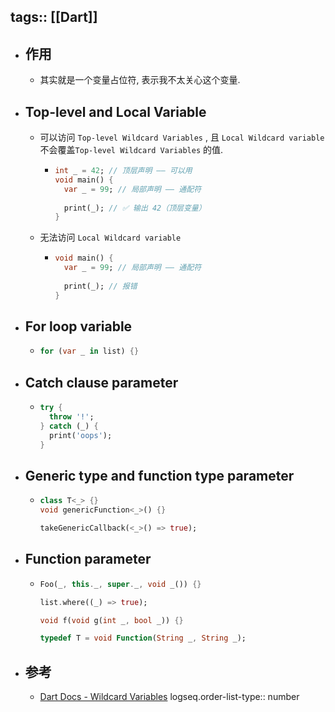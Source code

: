 tags:: [[Dart]]
---

- ## 作用
	- 其实就是一个变量占位符, 表示我不太关心这个变量.
- ## Top-level and Local Variable
	- 可以访问 `Top-level Wildcard Variables` , 且  `Local Wildcard variable` 不会覆盖`Top-level Wildcard Variables` 的值.
		- ``` dart
		  int _ = 42; // 顶层声明 —— 可以用
		  void main() {
		    var _ = 99; // 局部声明 —— 通配符
		    
		    print(_); // ✅ 输出 42（顶层变量）
		  }
		  ```
	- 无法访问  `Local Wildcard variable`
		- ``` dart
		  void main() {
		    var _ = 99; // 局部声明 —— 通配符
		    
		    print(_); // 报错
		  }
		  ```
- ## For loop variable
	- ``` dart
	  for (var _ in list) {}
	  ```
- ## Catch clause parameter
	- ``` dart
	  try {
	    throw '!';
	  } catch (_) {
	    print('oops');
	  }
	  ```
- ## Generic type and function type parameter
	- ``` dart
	  class T<_> {}
	  void genericFunction<_>() {}
	  
	  takeGenericCallback(<_>() => true);
	  ```
- ## Function parameter
	- ``` dart
	  Foo(_, this._, super._, void _()) {}
	  
	  list.where((_) => true);
	  
	  void f(void g(int _, bool _)) {}
	  
	  typedef T = void Function(String _, String _);
	  ```
- ## 参考
	- [Dart Docs - Wildcard Variables](https://dart.dev/language/variables#wildcard-variables)
	  logseq.order-list-type:: number